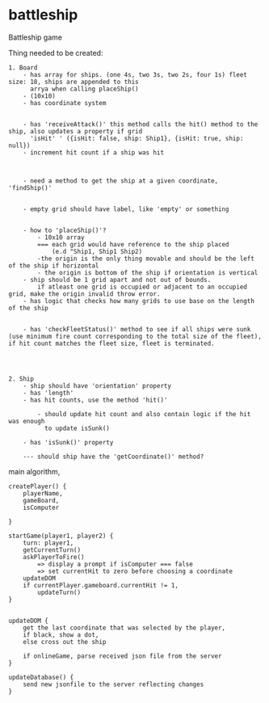 # battleship

Battleship game

Thing needed to be created: 

    1. Board
        - has array for ships. (one 4s, two 3s, two 2s, four 1s) fleet size: 18, ships are appended to this 
          arrya when calling placeShip()
        - (10x10)
        - has coordinate system
      

        - has 'receiveAttack()' this method calls the hit() method to the ship, also updates a property if grid
          'isHit' ' ({isHit: false, ship: Ship1}, {isHit: true, ship: null})
        - increment hit count if a ship was hit



        - need a method to get the ship at a given coordinate, 'findShip()'


        - empty grid should have label, like 'empty' or something


        - how to 'placeShip()'?    
            - 10x10 array
            === each grid would have reference to the ship placed 
                (e.d "Ship1, Ship1 Ship2)
            -the origin is the only thing movable and should be the left of the ship if horizontal
            - the origin is bottom of the ship if orientation is vertical
        - ship should be 1 grid apart and not out of bounds.
            if atleast one grid is occupied or adjacent to an occupied grid, make the origin invalid throw error.
        - has logic that checks how many grids to use base on the length of the ship


        - has 'checkFleetStatus()' method to see if all ships were sunk (use minimum fire count corresponding to the total size of the fleet), if hit count matches the fleet size, fleet is terminated.




    2. Ship
        - ship should have 'orientation' property 
        - has 'length'
        - has hit counts, use the method 'hit()'

            - should update hit count and also contain logic if the hit was enough
              to update isSunk()

        - has 'isSunk()' property

        --- should ship have the 'getCoordinate()' method?



main algorithm,

    createPlayer() {
        playerName,
        gameBoard,
        isComputer

    }

    startGame(player1, player2) {
        turn: player1,
        getCurrentTurn()
        askPlayerToFire() 
            => display a prompt if isComputer === false
            => set currentHit to zero before choosing a coordinate
        updateDOM
        if currentPlayer.gameboard.currentHit != 1,
            updateTurn()
    }


    updateDOM {
        get the last coordinate that was selected by the player,
        if black, show a dot,
        else cross out the ship

        if onlineGame, parse received json file from the server
    }

    updateDatabase() {
        send new jsonfile to the server reflecting changes
    }